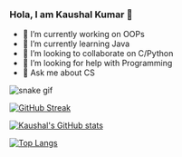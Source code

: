 ### Hola, I am Kaushal Kumar 👋


- 🔭 I’m currently working on OOPs
- 🌱 I’m currently learning Java
- 👯 I’m looking to collaborate on C/Python
- 🤔 I’m looking for help with Programming
- 💬 Ask me about CS



![snake gif](https://github.com/kaushal32/kaushal32/blob/output/github-contribution-grid-snake.gif)

[![GitHub Streak](http://github-readme-streak-stats.herokuapp.com?user=kaushal32&theme=blue-green&hide_border=true&date_format=M%20j%5B%2C%20Y%5D)](https://git.io/streak-stats)

[![Kaushal's GitHub stats](https://github-readme-stats.vercel.app/api?username=kaushal32&theme=blue-green&hide_border=true)](https://github.com/kaushal32/github-readme-stats)

[![Top Langs](https://github-readme-stats.vercel.app/api/top-langs/?username=kaushal32&theme=blue-green&hide_border=true)](https://github.com/anuraghazra/github-readme-stats)


